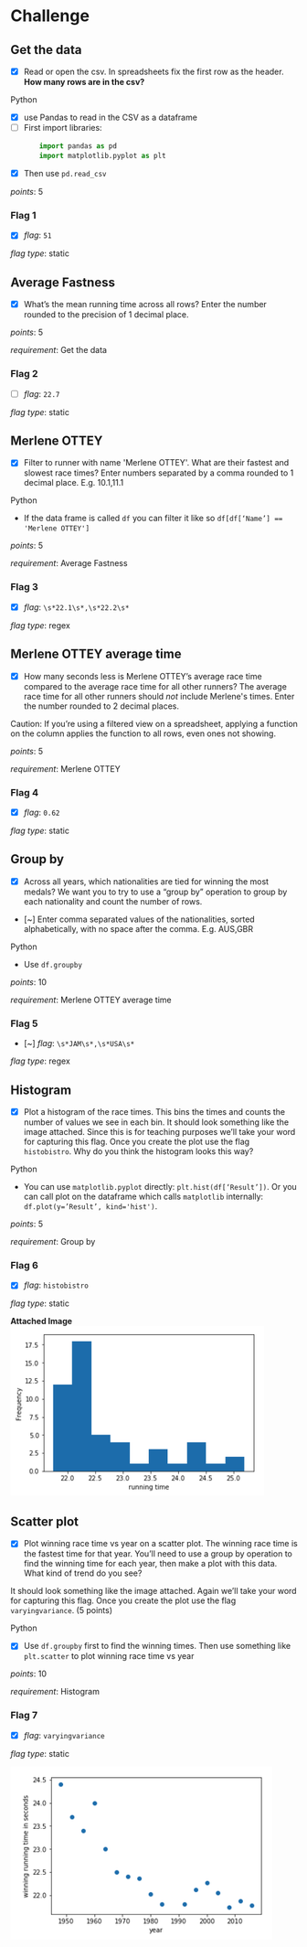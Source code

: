 # Challenge

## Get the data

- [x] Read or open the csv. In spreadsheets fix the first row as the header. **How many rows are in the csv?**

Python

- [x] use Pandas to read in the CSV as a dataframe
- [ ] First import libraries:

 ```python
        import pandas as pd
        import matplotlib.pyplot as plt
```

- [x] Then use `pd.read_csv`

_points_: 5

### **Flag 1**

- [x] _flag_: `51`

_flag type_: static

## Average Fastness

- [x] What’s the mean running time across all rows? Enter the number rounded to the precision of 1 decimal place.

_points_: 5

_requirement_: Get the data

### **Flag 2**

- [ ] _flag_: `22.7`

_flag type_: static

## Merlene OTTEY

- [x] Filter to runner with name 'Merlene OTTEY'. What are their fastest and slowest race times? Enter numbers separated by a comma rounded to 1 decimal place. E.g. 10.1,11.1

Python

- If the data frame is called `df` you can filter it like so `df[df[‘Name’] ==  'Merlene OTTEY']`

_points_: 5

_requirement_: Average Fastness

### **Flag 3**

- [x] _flag_: `\s*22.1\s*,\s*22.2\s*`

_flag type_: regex

## Merlene OTTEY average time

- [x] How many seconds less is Merlene OTTEY’s average race time compared to the average race time for all other runners? The average race time for all other runners should *not* include Merlene's times. Enter the number rounded to 2 decimal places.

Caution: If you’re using a filtered view on a spreadsheet, applying a function on the column applies the function to all rows, even ones not showing.

_points_: 5

_requirement_: Merlene OTTEY

### **Flag 4**

- [x] _flag_: `0.62`

_flag type_: static

## Group by

- [x] Across all years, which nationalities are tied for winning the most medals? We want you to try to use a “group by” operation to group by each nationality and count the number of rows.
- [~] Enter comma separated values of the nationalities, sorted alphabetically, with no space after the comma. E.g. AUS,GBR

Python

- Use `df.groupby`

_points_: 10

_requirement_: Merlene OTTEY average time

### **Flag 5**

- [~] _flag_: `\s*JAM\s*,\s*USA\s*`

_flag type_: regex

## Histogram

- [x] Plot a histogram of the race times. This bins the times and counts the number of values we see in each bin. It should look something like the image attached. Since this is for teaching purposes we’ll take your word for capturing this flag. Once you create the plot use the flag `histobistro`. Why do you think the histogram looks this way?

Python

- You can use `matplotlib.pyplot` directly: `plt.hist(df[‘Result’])`. Or you can call plot on the dataframe which calls `matplotlib` internally: `df.plot(y=’Result’, kind='hist')`.

_points_: 5

_requirement_: Group by

### **Flag 6**

- [x] _flag_: `histobistro`

_flag type_: static

**Attached Image**
![histogram of race times](img/histogram.png)


## Scatter plot

- [x] Plot winning race time vs year on a scatter plot. The winning race time is the fastest time for that year. You’ll need to use a group by operation to find the winning time for each year, then make a plot with this data. What kind of trend do you see?

It should look something like the image attached. Again we’ll take your word for capturing this flag. Once you create the plot use the flag `varyingvariance`. (5 points)

Python

- [x] Use `df.groupby` first to find the winning times. Then use something like `plt.scatter` to plot winning race time vs year


_points_: 10

_requirement_: Histogram

### **Flag 7**

- [x] _flag_: `varyingvariance`

_flag type_: static

![histogram of race times](img/winning_running_times.png)
